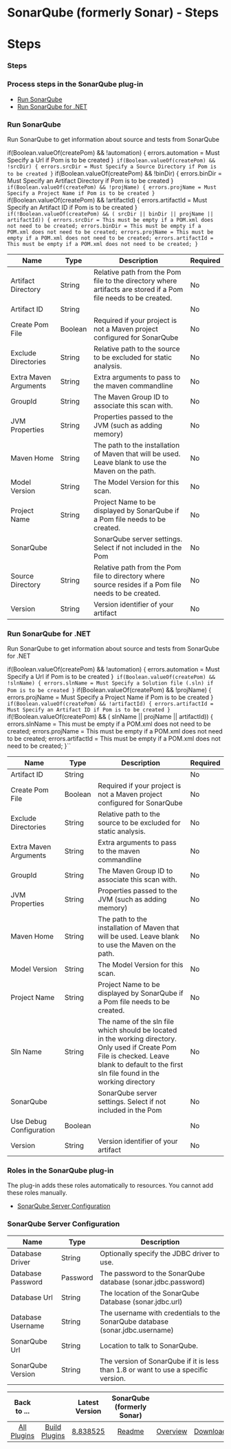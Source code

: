 
SonarQube (formerly Sonar) - Steps
==================================

# Steps


### Steps




### Process steps in the SonarQube plug-in

* [Run SonarQube](#run_sonarqube)
* [Run SonarQube for .NET](#run_sonarqube_for_.net)


### Run SonarQube

Run SonarQube to get information about source and tests from SonarQube

if(Boolean.valueOf(createPom) && !automation) { errors.automation = Must Specify a Url if Pom is to be created }`` if(Boolean.valueOf(createPom) && !srcDir) { errors.srcDir = Must Specify a Source Directory if Pom is to be created }`` if(Boolean.valueOf(createPom) && !binDir) { errors.binDir = Must Specify an Artifact Directory if Pom is to be created }`` if(Boolean.valueOf(createPom) && !projName) { errors.projName = Must Specify a Project Name if Pom is to be created }`` if(Boolean.valueOf(createPom) && !artifactId) { errors.artifactId = Must Specify an Artifact ID if Pom is to be created }`` if(!Boolean.valueOf(createPom) && ( srcDir || binDir || projName || artifactId)) { errors.srcDir = This must be empty if a POM.xml does not need to be created; errors.binDir = This must be empty if a POM.xml does not need to be created; errors.projName = This must be empty if a POM.xml does not need to be created; errors.artifactId = This must be empty if a POM.xml does not need to be created; }``


| Name | Type | Description                                                                                                          | Required |
| ---- | ---- | -------------------------------------------------------------------------------------------------------------------- | -------- |
| Artifact Directory | String | Relative path from the Pom file to the directory where artifacts are stored if a Pom file needs to be created. | No |
| Artifact ID | String |  | No |
| Create Pom File | Boolean | Required if your project is not a Maven project configured for SonarQube | No |
| Exclude Directories | String | Relative path to the source to be excluded for static analysis. | No |
| Extra Maven Arguments | String | Extra arguments to pass to the maven commandline | No |
| GroupId | String | The Maven Group ID to associate this scan with. | No |
| JVM Properties | String | Properties passed to the JVM (such as adding memory) | No |
| Maven Home | String | The path to the installation of Maven that will be used. Leave blank to use the Maven on the path. | No |
| Model Version | String | The Model Version for this scan. | No |
| Project Name | String | Project Name to be displayed by SonarQube if a Pom file needs to be created. | No |
| SonarQube |  | SonarQube server settings. Select if not included in the Pom | No |
| Source Directory | String | Relative path from the Pom file to directory where source resides if a Pom file needs to be created. | No |
| Version | String | Version identifier of your artifact | No |

### Run SonarQube for .NET

Run SonarQube to get information about source and tests from SonarQube for .NET

if(Boolean.valueOf(createPom) && !automation) { errors.automation = Must Specify a Url if Pom is to be created }`` if(Boolean.valueOf(createPom) && !slnName) { errors.slnName = Must Specify a Solution file (.sln) if Pom is to be created }`` if(Boolean.valueOf(createPom) && !projName) { errors.projName = Must Specify a Project Name if Pom is to be created }`` if(Boolean.valueOf(createPom) && !artifactId) { errors.artifactId = Must Specify an Artifact ID if Pom is to be created }`` if(!Boolean.valueOf(createPom) && ( slnName || projName || artifactId)) { errors.slnName = This must be empty if a POM.xml does not need to be created; errors.projName = This must be empty if a POM.xml does not need to be created; errors.artifactId = This must be empty if a POM.xml does not need to be created; }``


| Name | Type | Description                                                                                                          | Required |
| ---- | ---- | -------------------------------------------------------------------------------------------------------------------- | -------- |
| Artifact ID | String |  | No |
| Create Pom File | Boolean | Required if your project is not a Maven project configured for SonarQube | No |
| Exclude Directories | String | Relative path to the source to be excluded for static analysis. | No |
| Extra Maven Arguments | String | Extra arguments to pass to the maven commandline | No |
| GroupId | String | The Maven Group ID to associate this scan with. | No |
| JVM Properties | String | Properties passed to the JVM (such as adding memory) | No |
| Maven Home | String | The path to the installation of Maven that will be used. Leave blank to use the Maven on the path. | No |
| Model Version | String | The Model Version for this scan. | No |
| Project Name | String | Project Name to be displayed by SonarQube if a Pom file needs to be created. | No |
| Sln Name | String | The name of the sln file which should be located in the working directory. Only used if Create Pom File is checked. Leave blank to default to the first sln file found in the working directory | No |
| SonarQube |  | SonarQube server settings. Select if not included in the Pom | No |
| Use Debug Configuration | Boolean |  | No |
| Version | String | Version identifier of your artifact | No |


### Roles in the SonarQube plug-in

The plug-in adds these roles automatically to resources. You cannot add these roles manually.


* [SonarQube Server Configuration](#sonarqube_server_configuration_role)


### SonarQube Server Configuration


| Name | Type | Description |
| --- | --- | --- |
| Database Driver | String | Optionally specify the JDBC driver to use. |
| Database Password | Password | The password to the SonarQube database (sonar.jdbc.password) |
| Database Url | String | The location of the SonarQube Database (sonar.jdbc.url) |
| Database Username | String | The username with credentials to the SonarQube database (sonar.jdbc.username) |
| SonarQube Url | String | Location to talk to SonarQube. |
| SonarQube Version | String | The version of SonarQube if it is less than 1.8 or want to use a specific version. |



|Back to ...||Latest Version|SonarQube (formerly Sonar) |||
| :---: | :---: | :---: | :---: | :---: | :---: |
|[All Plugins](../../index.md)|[Build Plugins](../README.md)|[8.838525](https://raw.githubusercontent.com/UrbanCode/IBM-UCB-PLUGINS/main/files/Sonar/SonarQube-8.838525.zip)|[Readme](README.md)|[Overview](overview.md)|[Downloads](downloads.md)|
